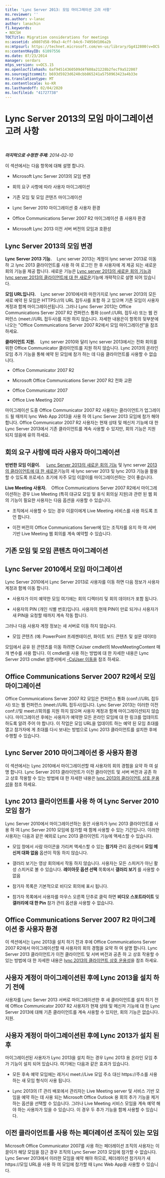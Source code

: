 ```yaml
---
title: 'Lync Server 2013: 모임 마이그레이션 고려 사항'
ms.reviewer: ''
ms.author: v-lanac
author: lanachin
f1.keywords:
- NOCSH
TOCTitle: Migration considerations for meetings
ms:assetid: a9807d58-99a3-4cff-b4c6-74950d106a2b
ms:mtpsurl: https://technet.microsoft.com/en-us/library/Gg412800(v=OCS.15)
ms:contentKeyID: 61097556
ms.date: 07/23/2014
manager: serdars
mtps_version: v=OCS.15
ms.openlocfilehash: 6af94514360509d4f608a21228b2fecf9a522007
ms.sourcegitcommit: b693d5923d6240cbb865241a5750963423a4b33e
ms.translationtype: MT
ms.contentlocale: ko-KR
ms.lasthandoff: 02/04/2020
ms.locfileid: "41727738"
---
```

<div data-xmlns="http://www.w3.org/1999/xhtml">

<div class="topic" data-xmlns="http://www.w3.org/1999/xhtml" data-msxsl="urn:schemas-microsoft-com:xslt" data-cs="http://msdn.microsoft.com/en-us/">

<div data-asp="http://msdn2.microsoft.com/asp">

# <a name="migration-considerations-for-meetings-in-lync-server-2013"></a>Lync Server 2013의 모임 마이그레이션 고려 사항

</div>

<div id="mainSection">

<div id="mainBody">

<span> </span>

_**마지막으로 수정한 주제:** 2014-02-10_

이 섹션에서는 다음 항목에 대해 설명 합니다.

  - Microsoft Lync Server 2013의 모임 변경

  - 회의 요구 사항에 따라 사용자 마이그레이션

  - 기존 모임 및 모임 콘텐츠 마이그레이션

  - Lync Server 2010 마이그레이션 중 사용자 환경

  - Office Communications Server 2007 R2 마이그레이션 중 사용자 환경

  - Microsoft Lync 2013 이전 서버 버전의 모임과 호환성

<div>

## <a name="changes-to-meetings-in-lync-server-2013"></a>Lync Server 2013의 모임 변경

**Lync Server 2013 기능.**    Lync server 2013는 계정이 lync server 2013로 이동 하 고 lync 2013 클라이언트를 사용 하 여 로그인 한 후 사용자에 게 제공 되는 새로운 회의 기능을 제공 합니다. 새로운 기능은 [Lync server 2013의 새로운 회의 기능과](lync-server-2013-new-conferencing-features.md) [lync server 2013의 클라이언트에 대 한 새로운](lync-server-2013-what-s-new-for-clients.md)기능에 개략적으로 설명 되어 있습니다.

**모임 URL입니다.**    Lync server 2010에서와 마찬가지로 lync server 2013의 모든 새로 예약 된 모임은 HTTPS://의 URL 접두사를 포함 하 고 있으며 기존 모임이 사용자 계정과 함께 마이그레이션됩니다. 그러나 Lync Server 2013는 Office Communications Server 2007 R2 컨퍼런스 통화 (conf://URL 접두사) 또는 웹 컨퍼런스 (meet://URL 접두사)를 지원 하지 않습니다. 자세한 내용은이 항목의 뒷부분에 나오는 "Office Communications Server 2007 R2에서 모임 마이그레이션"을 참조 하세요.

**클라이언트 지원.**    Lync server 2010와 달리 lync server 2013에서는 전화 회의를 위한 Office Communicator 클라이언트를 지원 하지 않습니다. Lync 2013의 온라인 모임 추가 기능을 통해 예약 된 모임에 참가 하는 데 다음 클라이언트를 사용할 수 없습니다.

  - Office Communicator 2007 R2

  - Microsoft Office Communications Server 2007 R2 전화 교환

  - Office Communicator 2007

  - Office Live Meeting 2007

마이그레이션 도중 Office Communicator 2007 R2 사용자는 클라이언트가 업그레이드 될 때까지 lync Web App 2013을 사용 하 여 Lync Server 2013 모임에 참가 해야 합니다. Office Communicator 2007 R2 사용자는 현재 상태 및 메신저 기능에 대 한 Lync Server 2013에서 기존 클라이언트를 계속 사용할 수 있지만, 회의 기능은 지원 되지 않음에 유의 하세요.

<div>


</div>

</div>

<div>

## <a name="migrating-users-based-on-their-conferencing-needs"></a>회의 요구 사항에 따라 사용자 마이그레이션

**빈번한 모임 이끌이.**     [Lync Server 2013의 새로운 회의 기능](lync-server-2013-new-conferencing-features.md) 및 lync server [2013의 클라이언트에 대 한 새로운](lync-server-2013-what-s-new-for-clients.md)기능의 새 lync server 2013 및 lync 2013 기능을 활용할 수 있도록 프로세스 초기에 자주 모임 이끌이를 마이그레이션하는 것이 좋습니다.

**Live Meeting 사용자.**    Office Communications Server 2007 R2에서 마이그레이션하는 경우 Live Meeting (특히 대규모 모임 및 휴식 회의실 지원)과 관련 된 웹 회의 기능이 필요한 사용자는 다음 옵션을 사용할 수 있습니다.

  - 조직에서 사용할 수 있는 경우 이끌이에게 Live Meeting 서비스를 사용 하도록 조언 합니다.

  - 이전 버전의 Office Communications Server에 있는 조직자를 유지 하 여 서버 기반 Live Meeting 웹 회의를 계속 예약할 수 있습니다.

</div>

<div>

## <a name="migrating-existing-meetings-and-meeting-content"></a>기존 모임 및 모임 콘텐츠 마이그레이션

<div>

## <a name="migrating-meetings-from-lync-server-2010"></a>Lync Server 2010에서 모임 마이그레이션

Lync Server 2010에서 Lync Server 2013로 사용자를 이동 하면 다음 정보가 사용자 계정과 함께 이동 합니다.

  - 사용자가 이미 예약한 모임 여기에는 회의 디렉터리 및 회의 데이터가 포함 됩니다.

  - 사용자의 PIN (개인 식별 번호)입니다. 사용자의 현재 PIN이 만료 되거나 사용자가 새 PIN을 요청할 때까지 계속 작동 합니다.

그러나 다음 사용자 계정 정보는 새 서버로 이동 하지 않습니다.

  - 모임 콘텐츠 (예: PowerPoint 프레젠테이션, 화이트 보드 콘텐츠 및 설문 데이터)

모임에서 공유 된 콘텐츠를 이동 하려면 CsUser cmdlet의 MoveMeetingContent 매개 변수를 사용 합니다. 이 cmdlet을 사용 하는 방법에 대 한 자세한 내용은 Lync Server 2013 cmdlet 설명서에서 [-CsUser 이동을](https://docs.microsoft.com/powershell/module/skype/Move-CsUser) 참조 하세요.

</div>

<div>

## <a name="migrating-meetings-from-office-communications-server-2007-r2"></a>Office Communications Server 2007 R2에서 모임 마이그레이션

Office Communications Server 2007 R2 모임은 컨퍼런스 통화 (conf://URL 접두사) 또는 웹 컨퍼런스 (meet://URL 접두사)입니다. Lync Server 2013는 이러한 이전 conf://및 meet://회의를 지원 하지 않으며 사용자 계정과 함께 마이그레이션되지 않습니다. 마이그레이션 후에는 사용자가 예약한 모든 온라인 모임에 대 한 링크를 업데이트 하도록 알려 주어 야 합니다. 이 작업은 모임 URL을 업데이트 하는 예약 된 모임 초대를 열고 참가자에 게 초대를 다시 보내는 방법으로 Lync 2013 클라이언트를 설치한 후에 수행할 수 있습니다.

</div>

</div>

<div>

## <a name="user-experience-during-lync-server-2010-migration"></a>Lync Server 2010 마이그레이션 중 사용자 환경

이 섹션에서는 Lync 2010에서 마이그레이션할 때 사용자의 회의 경험을 요약 하 여 설명 합니다. Lync Server 2013 클라이언트가 이전 클라이언트 및 서버 버전과 공존 하 고 상호 작용할 수 있는 방법에 대 한 자세한 내용은 [lync 2013의 클라이언트 상호 운용성](lync-server-2013-client-interoperability-in-lync-2013.md)을 참조 하세요.

<div>

## <a name="joining-lync-server-2010-meetings-with-a-lync-2013-client"></a>Lync 2013 클라이언트를 사용 하 여 Lync Server 2010 모임 참가

Lync Server 2010에서 마이그레이션하는 동안 사용자가 lync 2013 클라이언트를 사용 하 여 Lync Server 2010 모임에 참가할 때 함께 사용할 수 있는 기간입니다. 이러한 사용자는 다음과 같은 예외로 Lync 2013 클라이언트 기능에 액세스할 수 있습니다.

  - 모임 창에서 사람 아이콘을 가리켜 액세스할 수 있는 **참가자** 관리 옵션에서 **모임 메신저 대화 없음** 옵션이 작동 하지 않습니다.

  - 갤러리 보기는 영상 회의에서 작동 하지 않습니다. 사용자는 모든 스피커가 아닌 활성 스피커로 볼 수 있습니다. **레이아웃 옵션 선택** 목록에서 **갤러리 보기** 를 사용할 수 없음

  - 참가자 목록은 기본적으로 비디오 회의에 표시 됩니다.

  - 참가자 목록에서 사용자를 마우스 오른쪽 단추로 클릭 하면 **비디오 스포트라이트** 및 **갤러리에 대 한 Pin** 참가 관리 옵션을 사용할 수 없습니다.

</div>

</div>

<div>

## <a name="user-experience-during-office-communications-server-2007-r2-migration"></a>Office Communications Server 2007 R2 마이그레이션 중 사용자 환경

이 섹션에서는 Lync 2013을 설치 하기 전과 후에 Office Communications Server 2007 R2에서 마이그레이션할 때 사용자의 회의 경험을 요약 하 여 설명 합니다. Lync Server 2013 클라이언트가 이전 클라이언트 및 서버 버전과 공존 하 고 상호 작용할 수 있는 방법에 대 한 자세한 내용은 [lync 2013의 클라이언트 상호 운용성](lync-server-2013-client-interoperability-in-lync-2013.md)을 참조 하세요.

<div>

## <a name="after-user-account-is-migrated-before-lync-2013-is-installed"></a>사용자 계정이 마이그레이션된 후에 Lync 2013을 설치 하기 전에

사용자를 Lync Server 2013 서버로 마이그레이션한 후 새 클라이언트를 설치 하기 전에 Office Communicator 2007 R2 사용자가 현재 상태 및 메신저 기능에 대 한 Lync Server 2013에 대해 기존 클라이언트를 계속 사용할 수 있지만, 회의 기능은 없습니다. 지원.

</div>

<div>

## <a name="after-user-account-is-migrated-after-lync-2013-is-installed"></a>사용자 계정이 마이그레이션된 후에 Lync 2013가 설치 된 후

마이그레이션된 사용자가 Lync 2013을 설치 하는 경우 Lync 2013 용 온라인 모임 추가 기능이 설치 되어 있습니다. 여기에는 다음과 같은 효과가 있습니다.

  - 모든 후속 예약 모임에는 레거시 meet://Live 모임 주소 대신 https://주소를 사용 하는 새 모임 형식이 사용 됩니다.

  - Lync 2013의 IT 관리 배포에서 관리자는 Live Meeting server 및 서비스 기반 모임을 예약 하는 데 사용 되는 Microsoft Office Outlook 용 회의 추가 기능을 제거 하는 옵션을 선택할 수 있습니다. 그러나 Live Meeting 서비스 모임을 계속 예약 해야 하는 사용자가 있을 수 있습니다. 이 경우 두 추가 기능을 함께 사용할 수 있습니다.

</div>

<div>

## <a name="meetings-with-federated-organizations-that-use-previous-clients"></a>이전 클라이언트를 사용 하는 페더레이션 조직이 있는 모임

Microsoft Office Communicator 2007를 사용 하는 페더레이션 조직의 사용자는 이끌이가 해당 모임을 잠근 경우 조직의 Lync Server 2013 모임에 참가할 수 없습니다. Lync Server 2013에서 이러한 모임을 예약 해야 하므로, 페더레이션 참가자가 새 https://모임 URL을 사용 하 여 모임에 참가할 때 Lync Web App을 사용할 수 있습니다.

</div>

</div>

</div>

<span> </span>

</div>

</div>

</div>

